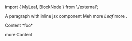 import { MyLeaf, BlockNode } from './external';

A paragraph with inline jsx component <MyLeaf foo="fooValue">Meh more _Leaf_</MyLeaf> more <Marker type="warning" />.

<BlockNode foo="fooValue">
  Content *foo*

  more Content
</BlockNode>
